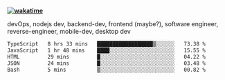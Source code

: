 **[![wakatime](https://wakatime.com/badge/user/87646243-158a-4241-a3cb-668e1fa2dbb8.svg)](https://wakatime.com/@87646243-158a-4241-a3cb-668e1fa2dbb8?style=plastic)**


devOps, nodejs dev, backend-dev, frontend (maybe?), software engineer, reverse-engineer, mobile-dev, desktop dev

<!--START_SECTION:waka-->

```txt
TypeScript   8 hrs 33 mins   ██████████████████▒░░░░░░   73.38 %
JavaScript   1 hr 48 mins    ████░░░░░░░░░░░░░░░░░░░░░   15.55 %
HTML         29 mins         █░░░░░░░░░░░░░░░░░░░░░░░░   04.22 %
JSON         24 mins         █░░░░░░░░░░░░░░░░░░░░░░░░   03.48 %
Bash         5 mins          ▒░░░░░░░░░░░░░░░░░░░░░░░░   00.82 %
```

<!--END_SECTION:waka-->
